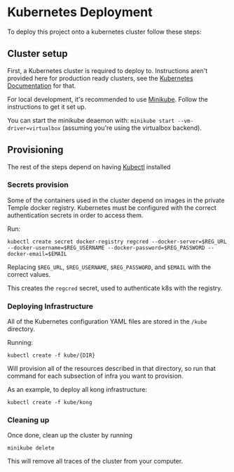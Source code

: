 # Kubernetes Deployment

To deploy this project onto a kubernetes cluster follow these steps:

## Cluster setup

First, a Kubernetes cluster is required to deploy to. Instructions aren't provided here for production ready clusters, see the [Kubernetes Documentation](https://kubernetes.io/docs/tasks/) for that. 

For local development, it's recommended to use [Minikube](https://github.com/kubernetes/minikube). Follow the instructions to get it set up.

You can start the minikube deaemon with: `minikube start --vm-driver=virtualbox` (assuming you're using the virtualbox backend).

## Provisioning

The rest of the steps depend on having [Kubectl](https://kubernetes.io/docs/tasks/tools/install-kubectl/) installed

### Secrets provision

Some of the containers used in the cluster depend on images in the private Temple docker registry. Kubernetes must be configured with the correct authentication secrets in order to access them.

Run:

```
kubectl create secret docker-registry regcred --docker-server=$REG_URL --docker-username=$REG_USERNAME --docker-password=$REG_PASSWORD --docker-email=$EMAIL
```

Replacing `$REG_URL`, `$REG_USERNAME`, `$REG_PASSWORD`, and `$EMAIL` with the correct values.

This creates the `regcred` secret, used to authenticate k8s with the registry.

### Deploying Infrastructure

All of the Kubernetes configuration YAML files are stored in the `/kube` directory.

Running:

```
kubectl create -f kube/{DIR}
```

Will provision all of the resources described in that directory, so run that command for each subsection of infra you want to provision.

As an example, to deploy all kong infrastructure:

```
kubectl create -f kube/kong
```

### Cleaning up

Once done, clean up the cluster by running

```
minikube delete
```


This will remove all traces of the cluster from your computer.